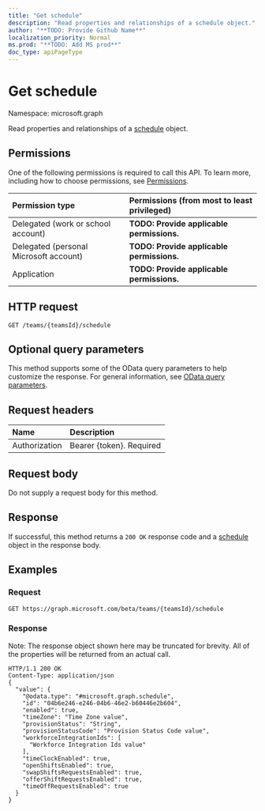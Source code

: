 ```yaml
---
title: "Get schedule"
description: "Read properties and relationships of a schedule object."
author: "**TODO: Provide Github Name**"
localization_priority: Normal
ms.prod: "**TODO: Add MS prod**"
doc_type: apiPageType
---
```


# Get schedule

Namespace: microsoft.graph

Read properties and relationships of a [schedule](../resources/schedule.md) object.

## Permissions
One of the following permissions is required to call this API. To learn more, including how to choose permissions, see [Permissions](/concepts/permissions-reference.md).

|Permission type|Permissions (from most to least privileged)|
|:---|:---|
|Delegated (work or school account)|**TODO: Provide applicable permissions.**|
|Delegated (personal Microsoft account)|**TODO: Provide applicable permissions.**|
|Application|**TODO: Provide applicable permissions.**|

## HTTP request
<!-- {
  "blockType": "ignored"
}
-->
``` http
GET /teams/{teamsId}/schedule
```

## Optional query parameters
This method supports some of the OData query parameters to help customize the response. For general information, see [OData query parameters](/graph/query-parameters).

## Request headers
|Name|Description|
|:---|:---|
|Authorization|Bearer {token}. Required|

## Request body
Do not supply a request body for this method.

## Response
If successful, this method returns a `200 OK` response code and a [schedule](../resources/schedule.md) object in the response body.

## Examples

### Request
<!-- {
  "blockType": "request",
  "name": "get_schedule"
}
-->
``` http
GET https://graph.microsoft.com/beta/teams/{teamsId}/schedule
```

### Response
Note: The response object shown here may be truncated for brevity. All of the properties will be returned from an actual call.
<!-- {
  "blockType": "response",
  "truncated": true,
  "@odata.type": "microsoft.graph.schedule"
}
-->
``` http
HTTP/1.1 200 OK
Content-Type: application/json
{
  "value": {
    "@odata.type": "#microsoft.graph.schedule",
    "id": "04b6e246-e246-04b6-46e2-b60446e2b604",
    "enabled": true,
    "timeZone": "Time Zone value",
    "provisionStatus": "String",
    "provisionStatusCode": "Provision Status Code value",
    "workforceIntegrationIds": [
      "Workforce Integration Ids value"
    ],
    "timeClockEnabled": true,
    "openShiftsEnabled": true,
    "swapShiftsRequestsEnabled": true,
    "offerShiftRequestsEnabled": true,
    "timeOffRequestsEnabled": true
  }
}
```


